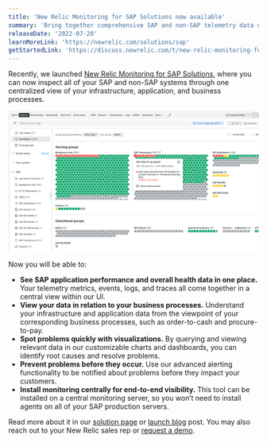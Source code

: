 ```yaml
---
title: 'New Relic Monitoring for SAP Solutions now available'
summary: 'Bring together comprehensive SAP and non-SAP telemetry data under one roof'
releaseDate: '2022-07-20'
learnMoreLink: 'https://newrelic.com/solutions/sap'
getStartedLink: 'https://discuss.newrelic.com/t/new-relic-monitoring-for-sap-solutions-now-available/188447'
---
```


Recently, we launched [New Relic Monitoring for SAP Solutions](https://newrelic.com/solutions/sap), where you can now inspect all of your SAP and non-SAP systems through one centralized view of your infrastructure, application, and business processes.

!["Screenshot showing SAP and Non-SAP observability"](./images/SAP_or_NonSAP-02.png "Screenshot showing SAP and Non-SAP observability")

Now you will be able to:
* **See SAP application performance and overall health data in one place.** Your telemetry metrics, events, logs, and traces all come together in a central view within our UI.
* **View your data in relation to your business processes.** Understand your infrastructure and application data from the viewpoint of your corresponding business processes, such as order-to-cash and procure-to-pay.
* **Spot problems quickly with visualizations.** By querying and viewing relevant data in our customizable charts and dashboards, you can identify root causes and resolve problems.
* **Prevent problems before they occur.** Use our advanced alerting functionality to be notified about problems before they impact your customers.
* **Install monitoring centrally for end-to-end visibility.** This tool can be installed on a central monitoring server, so you won’t need to install agents on all of your SAP production servers.

Read more about it in our [solution page](https://newrelic.com/solutions/sap) or [launch blog](https://newrelic.com/blog/nerdlog/monitor-sap-systems) post. You may also reach out to your New Relic sales rep or [request a demo](https://newrelic.com/request-demo).



